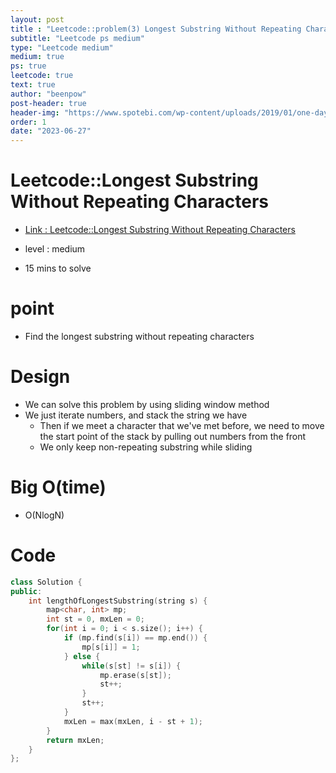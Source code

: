 ```yaml
---
layout: post
title : "Leetcode::problem(3) Longest Substring Without Repeating Characters"
subtitle: "Leetcode ps medium"
type: "Leetcode medium"
medium: true
ps: true
leetcode: true
text: true
author: "beenpow"
post-header: true
header-img: "https://www.spotebi.com/wp-content/uploads/2019/01/one-day-day-one-workout-motivation-spotebi.jpg"
order: 1
date: "2023-06-27"
---
```


# Leetcode::Longest Substring Without Repeating Characters
- [Link : Leetcode::Longest Substring Without Repeating Characters](https://leetcode.com/problems/longest-substring-without-repeating-characters/)

- level : medium
- 15 mins to solve

# point
- Find the longest substring without repeating characters

# Design
- We can solve this problem by using sliding window method
- We just iterate numbers, and stack the string we have
  - Then if we meet a character that we've met before, we need to move the start point of the stack by pulling out numbers from the front
  - We only keep non-repeating substring while sliding

# Big O(time)
- O(NlogN)

# Code

```cpp
class Solution {
public:
    int lengthOfLongestSubstring(string s) {
        map<char, int> mp;
        int st = 0, mxLen = 0;
        for(int i = 0; i < s.size(); i++) {
            if (mp.find(s[i]) == mp.end()) {
                mp[s[i]] = 1;
            } else {
                while(s[st] != s[i]) {
                    mp.erase(s[st]);
                    st++;
                }
                st++;
            }
            mxLen = max(mxLen, i - st + 1);
        }
        return mxLen;
    }
};
```
